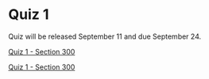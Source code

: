 # Quiz 1

Quiz will be released September 11 and due September 24.  

[Quiz 1 - Section 300](https://brightspace.algonquincollege.com/d2l/lms/quizzing/user/quizzes_list.d2l?ou=196083)

[Quiz 1 - Section 300](https://brightspace.algonquincollege.com/d2l/lms/quizzing/user/quizzes_list.d2l?ou=196084)
